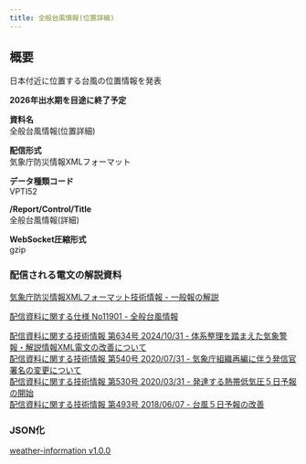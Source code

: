 ```yaml
---
title: 全般台風情報(位置詳細)
---
```


## 概要

日本付近に位置する台風の位置情報を発表

**2026年出水期を目途に終了予定**

**資料名** <br/>
全般台風情報(位置詳細)

**配信形式** <br/>
気象庁防災情報XMLフォーマット

**データ種類コード** <br/>
VPTI52

**/Report/Control/Title** <br/>
全般台風情報(詳細)

**WebSocket圧縮形式** <br/>
gzip

### 配信される電文の解説資料

[気象庁防災情報XMLフォーマット技術情報 - 一般報の解説](https://dmdata.jp/docs/jma/manual/0221-0323.pdf)

[配信資料に関する仕様 No11901 - 全般台風情報](https://www.data.jma.go.jp/suishin/shiyou/pdf/no11901)

[配信資料に関する技術情報 第634号 2024/10/31 - 体系整理を踏まえた気象警報・解説情報XML電文の改善について](https://dmdata.jp/docs/jma/technical/634.pdf) <br/>
[配信資料に関する技術情報 第540号 2020/07/31 - 気象庁組織再編に伴う発信官署名の変更について](https://dmdata.jp/docs/jma/technical/540.pdf) <br/>
[配信資料に関する技術情報 第530号 2020/03/31 - 発達する熱帯低気圧５日予報の開始](https://dmdata.jp/docs/jma/technical/530.pdf) <br/>
[配信資料に関する技術情報 第493号 2018/06/07 - 台風５日予報の改善](https://dmdata.jp/docs/jma/technical/493.pdf)

### JSON化

[weather-information v1.0.0](/docs/reference/conversion/json/schema/weather-information.md)
